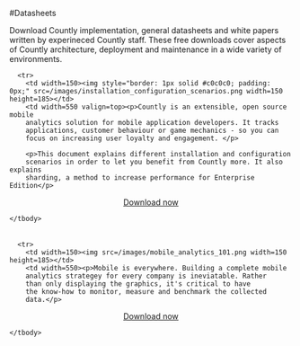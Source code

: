 #Datasheets

Download Countly implementation, general datasheets and white papers written by experineced Countly staff. 
These free downloads cover aspects of Countly architecture, deployment and maintenance in a wide 
variety of environments.



  <table class="static">
      <tbody>

      <tr>
        <td width=150><img style="border: 1px solid #c0c0c0; padding: 0px;" src=/images/installation_configuration_scenarios.png width=150 height=185></td>
        <td width=550 valign=top><p>Countly is an extensible, open source mobile
        analytics solution for mobile application developers. It tracks
        applications, customer behaviour or game mechanics - so you can
        focus on increasing user loyalty and engagement. </p>

        <p>This document explains different installation and configuration        
        scenarios in order to let you benefit from Countly more. It also explains
        sharding, a method to increase performance for Enterprise Edition</p>


<center><p><a class="sign-in" href=/products/editions/download>Download now</a></p></center>
        </td>
      </tr>

    </tbody>
  </table>


  <table class="static">
      <tbody>

      <tr>
        <td width=150><img src=/images/mobile_analytics_101.png width=150 height=185></td>
        <td width=550><p>Mobile is everywhere. Building a complete mobile
        analytics strategey for every company is ineviatable. Rather
        than only displaying the graphics, it's critical to have 
        the know-how to monitor, measure and benchmark the collected
        data.</p>

<center><p><a class="sign-in" href=/products/editions/download>Download now</a></p></center>
        </td>
      </tr>

    </tbody>
  </table>
